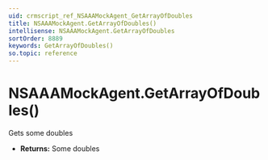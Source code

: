 ```yaml
---
uid: crmscript_ref_NSAAAMockAgent_GetArrayOfDoubles
title: NSAAAMockAgent.GetArrayOfDoubles()
intellisense: NSAAAMockAgent.GetArrayOfDoubles
sortOrder: 8889
keywords: GetArrayOfDoubles()
so.topic: reference
---
```


# NSAAAMockAgent.GetArrayOfDoubles()

Gets some doubles

* **Returns:** Some doubles

